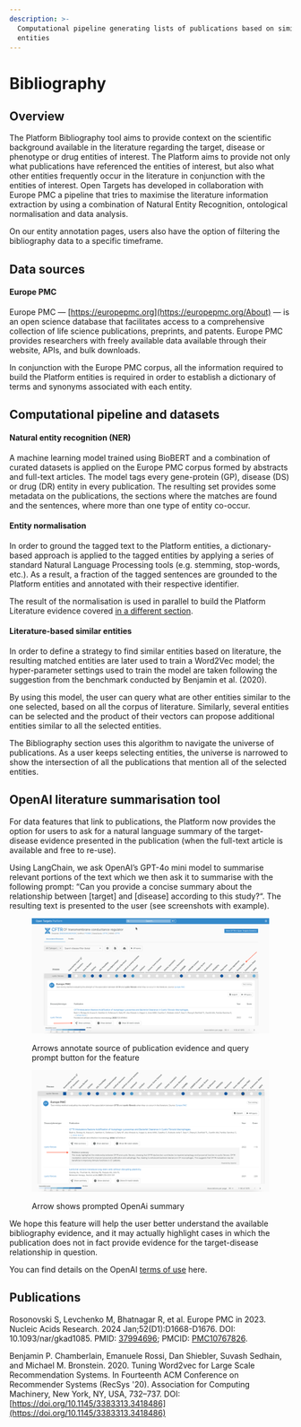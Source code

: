 ```yaml
---
description: >-
  Computational pipeline generating lists of publications based on similar
  entities
---
```


# Bibliography

## Overview

The Platform Bibliography tool aims to provide context on the scientific background available in the literature regarding the target, disease or phenotype or drug entities of interest. The Platform aims to provide not only what publications have referenced the entities of interest, but also what other entities frequently occur in the literature in conjunction with the entities of interest. Open Targets has developed in collaboration with Europe PMC a pipeline that tries to maximise the literature information extraction by using a combination of Natural Entity Recognition, ontological normalisation and data analysis.

On our entity annotation pages, users also have the option of filtering the bibliography data to a specific timeframe.

## Data sources

#### Europe PMC

Europe PMC — [https://europepmc.org](https://europepmc.org/About) — is an open science database that facilitates access to a comprehensive collection of life science publications, preprints, and patents. Europe PMC provides researchers with freely available data available through their website, APIs, and bulk downloads.

In conjunction with the Europe PMC corpus, all the information required to build the Platform entities is required in order to establish a dictionary of terms and synonyms associated with each entity.

## Computational pipeline and datasets

#### Natural entity recognition (NER)

A machine learning model trained using BioBERT and a combination of curated datasets is applied on the Europe PMC corpus formed by abstracts and full-text articles. The model tags every gene-protein (GP), disease (DS) or drug (DR) entity in every publication. The resulting set provides some metadata on the publications, the sections where the matches are found and the sentences, where more than one type of entity co-occur.

#### Entity normalisation

In order to ground the tagged text to the Platform entities, a dictionary-based approach is applied to the tagged entities by applying a series of standard Natural Language Processing tools (e.g. stemming, stop-words, etc.). As a result, a fraction of the tagged sentences are grounded to the Platform entities and annotated with their respective identifier.

The result of the normalisation is used in parallel to build the Platform Literature evidence covered [in a different section](evidence.md#europe-pmc).

#### Literature-based similar entities

In order to define a strategy to find similar entities based on literature, the resulting matched entities are later used to train a Word2Vec model; the hyper-parameter settings used to train the model are taken following the suggestion from the benchmark conducted by Benjamin et al. (2020).

By using this model, the user can query what are other entities similar to the one selected, based on all the corpus of literature. Similarly, several entities can be selected and the product of their vectors can propose additional entities similar to all the selected entities.

The Bibliography section uses this algorithm to navigate the universe of publications. As a user keeps selecting entities, the universe is narrowed to show the intersection of all the publications that mention all of the selected entities.

## OpenAI literature summarisation tool

For data features that link to publications, the Platform now provides the option for users to ask for a natural language summary of the target-disease evidence presented in the publication (when the full-text article is available and free to re-use).

Using LangChain, we ask OpenAI’s GPT-4o mini model to summarise relevant portions of the text which we then ask it to summarise with the following prompt: “Can you provide a concise summary about the relationship between \[target] and \[disease] according to this study?“. The resulting text is presented to the user (see screenshots with example).

<figure><img src=".gitbook/assets/Screenshot 2024-10-13 at 18.43.05.png" alt=""><figcaption><p>Arrows annotate source of publication evidence and query prompt button for the feature</p></figcaption></figure>

<figure><img src=".gitbook/assets/Screenshot 2024-10-13 at 18.45.24.png" alt=""><figcaption><p>Arrow shows prompted OpenAi summary</p></figcaption></figure>

We hope this feature will help the user better understand the available bibliography evidence, and it may actually highlight cases in which the publication does not in fact provide evidence for the target-disease relationship in question.

You can find details on the OpenAI [terms of use](https://openai.com/policies/terms-of-use) here.

## Publications

Rosonovski S, Levchenko M, Bhatnagar R, et al. Europe PMC in 2023. Nucleic Acids Research. 2024 Jan;52(D1):D1668-D1676. DOI: 10.1093/nar/gkad1085. PMID: [37994696](https://pubmed.ncbi.nlm.nih.gov/37994696/); PMCID: [PMC10767826](https://europepmc.org/article/MED/37994696).

Benjamin P. Chamberlain, Emanuele Rossi, Dan Shiebler, Suvash Sedhain, and Michael M. Bronstein. 2020. Tuning Word2vec for Large Scale Recommendation Systems. In Fourteenth ACM Conference on Recommender Systems (RecSys '20). Association for Computing Machinery, New York, NY, USA, 732–737. DOI:[https://doi.org/10.1145/3383313.3418486](https://doi.org/10.1145/3383313.3418486)

